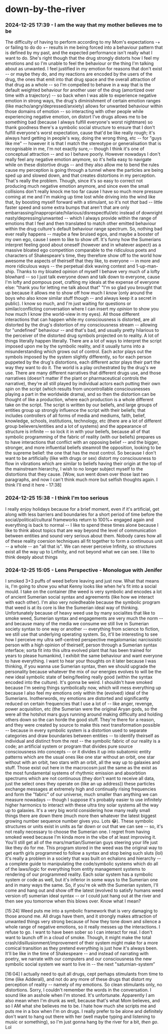 # down-by-the-river

### 2024-12-25 17:39 - I am the way that my mother believes me to be

The difficulty of having to perform according to my Mom's expectations -+ or failing to do do +- results in me being forced into a behaviour pattern that is defined by my past, and the expected performance isn't really what I want to do.
She's right though that the drug strongly distorts how I feel my emotions and so I'm unable to feel the behaviour or the thing I'm talking about as unwanted. I feel justified in my emotion for reasons that don't exist -- or maybe they do, and my reactions are encoded by the users of the drug, the ones that emit into that drug space and the overall attraction of that drug as a whole -- so I'm compelled to behave in a way that is the default weighted behaviour for another user of the drug (amortized over time with a trajectory) -- so back when I was able to experience negative emotion in strong ways, the drug's diminishment of certain emotion ranges (like macho/angry/depressed/anxiety)  allows for unwanted behaviour within those domains of emotion -- so interacting with other people while experiencing negative emotion, on distort I've drugs allows me to be something bad (because I always fulfill everyone's worst nightmare) so thank goodness there's a symbolic social structure to ensure that I don't fulfill everyone's worst expectation, cause that'd be like really rough; it's always hard getting in people's way, doing the wrong thing, etc -- for "guys like me" -- however it is that I match the stereotype or generalisation that is recognisable in me, I'm not exactly sure,-- though I think it's one of conceptual attraction -- and so I behave poorly.
However nowadays I don't really feel any negative emotion anymore, so it's hella easy to navigate while on these distortive drugs -- and they also allow me to bend the rules cause my perception is going through a tunnel where the particles are being sped up and slowed down, and that creates distortions in my perception. That's really the problem. Though, since it's so easy to correct  not producing much negative emotion anymore, and since even the small collisions don't really knock me too far cause I have so much more pressure coming at me and I'm making up time lost while driving into the wind like that, by boosting myself forward with a stimulant, so it's not *that* bad -- little faster speed and some extra bumps that aren't that are only embarrassing/inappropriate/hilarious/disrespectful/etc instead of downright nasty/depressing/unwanted -- which I always provide within the range of emotions that I feel and then translated to match other emitted behaviour within the drug culture's default behaviour range spectrum. So, nothing bad ever really happens -- maybe a few bruised egos, and maybe a booster of my own ego, cause I seem to like to show off. It's funny how the Sumerians interpret feeling good about oneself (however and in whatever aspect) as a massive bloated ego competition comparable to the ridiculous poets and characters of Shakespeare's time, they therefore show off to the world how awesome the aspects of theirself that they like, to everyone -- in more and more ridiculous ways -- the perpetual dixk waving contest and 1-up-man-ship. Thanks to my bloated opinion of myself I behave very much of a lofty blowhard -- so I just talk everyone down and talk down to everyone, cause I'm lofty and pompous poet, crafting my ideals at the expense of everyone else: "thank you for letting me talk about that" "I'm so glad you brought that up because it allows me to show off how much I *know* (only around the boys who also know similar stuff though -- and always keep it a secret in public). I know so much, and I'm just waiting for questions or similar/conflicting conversation where I can insert my *opinion* to show you how much I know (the world-view in my eyes).
All those different interactions that can happen while my consciousness is distorted, are all distorted by the drug's distortion of my consciousness stream -- allowing for "undefined" behaviour -- and that's bad, and usually pretty hilarious to the perceiver of the distorted drug symbols projected on to reality. A lot of things literally happen literally.
There are a lot of ways to interpret the script imposed upon me by the symbolic reality, and it usually turns into a misunderstanding which grows out of control. Each actor plays out the symbols imposed by the system slightly differently, so for each person puppeted by the drug's distortions, each different actor plays their part the way they want to do it. The world is a play orchestrated by the drug's we use. There are many different narratives that different drugs use, and those narratives (doesn't matter if the plant or pharmaceutical controls the narrative), they're all still played by individual actors each putting their own spin on the script (which results from uncontrollable consciousnesses playing a part in the worldwide drama), and so then the distortion can be thought of like a production, where each production is a whole different take on the script.
The script is written by our beliefs, and large groups of entities group up strongly influence the script with their beliefs; that includes controllers of all forms of media and mediums, faith, belief, knowledge, schools, institutions, technology, etc (there are a lot of different group believers/entities and a lot of systems) and the appearance of structure is infinite -- so lock it in with your beliefs, because all of that symbolic programming of the fabric of reality (with our beliefs) prepares us to have interactions that conflict with an opposing belief -- and the bigger, stronger, and more influential beliefs steamroll the opposition, looking to be the supreme belief: the one that has the most control.
So because I don't want to be artificially (like with drugs or sex) distort my consciousness  to flow in vibrations which are similar to beliefs having their origin at the top of the mainstream hierarchy, I wish to no longer subject myself to the distortions that they cause. [Wow, sun went down over those last two paragraphs, and now I can't think much more but selfish thoughts again. I think I'll end it here - 17:38]

### 2024-12-25 15:38 - I think I'm too serious

I really enjoy holidays because for a brief moment, even if it's artificial, get along with less barriers and boundaries for a short period of time before the social/political/cultural frameworks return to 100%+ engaged again and everything is back to normal -- I like to spend these times alone because I like to think about topics that are way beyond the level of communication between entities and sound very serious about them. Nobody cares how all of these reality coersion techniques all fit together to form a continuous unit -- a whole -- an "all that is". We can never perceive Infinity, so structures exist all the way up to Lnfinity, and not beyond what we can see.
I like to think deeply about things

### 2024-12-25 15:05 - Lens Perspective - Monologue with Jenifer

I smoked 3+3 puffs of weed before leaving and just now. What that means is, I'm going to show you what Kenny looks like when he's fit into a social mould. I take on the container (the weed is very symbolic and encodes a lot of ancient Sumerian social syntax and agreements (like how we interact with each other). I'm also very noledheable because the symbolic program that weed is at its core is like the Sumerian ideal way of thinking. Unfortunately because of heavy weed use by many socialites that like to smoke weed, Sumerian syntax and engagements are very much the norm -- and because many of the media we consume we still live in Sumerian society syntax to one way or another -- everything from science to fiction, we still use that underlying operating system. So, it'll be interesting to see how I perceive my ultra self-centred perspective megalomaniac narcissistic person with a high opinion of theirself, person through a Sumerian syntax interface; sorta fit into this ultra evolved plant that has been trained for years to please humankind, I exhibit the same behaviour and want everyone to have everything. I want to hear your thoughts on  it later because I was thinking, if you wanna use Sumerian syntax, then we should upgrade the personality because whatever the mix of our energies evolves to will be the new ideal symbolic state of being/feeling really good (within the syntax encoded into the culture). It's gonna be weird. I shouldn't have smoked because I'm seeing things symbolically now, which will mess everything up because I also feel my emotions only within the (evolved) ideal of the Sumerians. Inotherwords, my emotions are distorted and significantly reduced on certain frequencies that I use a lot of -- like anger, revenge, power acquisition, etc (the Sumerian were the original Aryan gods, so the were all the hotshot mars guys running around making difficulty and holding others down so the can horde the good stuff. They're there for a reason, and they were created by source to make this next transformation possible -- because in every symbolic system is a distortion used to separate categories and draw boundaries between entities -- to identify theirself as individual and distinct from the rest -- the symbolic fabric of our reality is a code; an artificial system or program that divides pure source consciousness into concepts -- or it divides it up into subatomic entity patterns which are the usual ones like one star without an orbit, one star without with an orbit, two stars with an orbit, all the way up to galaxies and stuff. Those exist out here in the macrocosm just the same as the exist as the most fundamental systems of rhythmic emission and absorbtion spectrums which are not continuous (they don't want to receive all data, just the select ones they operate on (like an up address)) these particles exchange messages at extremely high and continually rising frequencies and form the "fabric" of our universe, much smaller than anything we can measure nowadays -- though I suppose it's probably easier to use infinitely higher harmonics to interact with these ultra tiny solar systems all the way up to galaxies. It's a very big world considering how many really small things there are down there (much more then whatever the latest biggest growing number sequence number gives you. Lots 😂). These symbolic structures or units exist in units as far down or out that we can see -- so, it's not really necessary to choose the Sumerian one. I regret from having smoked weed because I'm kinda more in the vibe of at least improving it. You'll still get all of the mars/martian/Sumerian guys steering your life just like they do for me. This program stored in the weed was the original way to get earth girls programmed to follow a syntax and stop being such sluts (lol) it's really a problem in a society that was built on echalons and hierarchy -- a complete guide to manipulating the code/symbolic systems which do all of the laws/logic for everything from entity management systems to rendering of our programmed reality. Each solar system has a symbolic system or code as well, but it's inferior in some ways to the Sumerian one and in many ways the same. So, if you're ok with the Sumerian system, I'll come and hang out and show off the latest (evolved to satisfy humans weed version of) sumerian ideal syntax -- or I could just hang out at the river and then see you tomorrow when this blows over. Know what I mean?

[15:24] Weed puts me into a symbolic framework that is very damaging to those around me. All drugs have them, and it strongly makes attraction of unwanted things very strong because of how they tone down and silence a whole range of negative emotions, so it really messes up the interactions. I refuse to go. I want to have been sober so I can interact for real. I don't want to launch off in a cloud of smoke. Though, it might make the total crash/disillusionment/improvement of their system might make for a more comical transition as they pretend everything is just how it's always been. It'll be like in the time of Shakespeare -- and instead of narrating with poetry, we narrate with our computers and our consciousness the new symbolic social system we want to live in -- the next "saturnian-system”

[16:04] I actually need to quit all drugs, cept perhaps stimulants from time to time (like Adderall), and not do any more of these drugs that distort my perception of reality -- namely of my emotions. So clean stimulants only, no distortions.
Sorry, I couldn't remember the words in the conversation. I sound like an asshole when I'm stoned. It's unfortunate. Apparently I am also mean when I'm drunk as well, because that's what Mom believes, and so I AM what she believes me to be. I hate how much she scripts me and puts me in a box when I'm on drugs. I really prefer to be alone and definitely don't want to hang out there with her (well maybe typing and listening to music or something), so I'm just gonna hang by the river for a bit, *then go*. Lol
